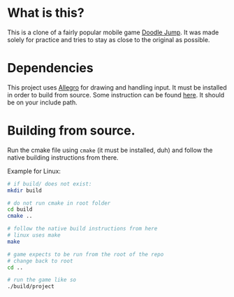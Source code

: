 # What is this?
This is a clone of a fairly popular mobile game [Doodle Jump](https://doodlejump.fun/). It was made solely for practice and tries to stay as close to the original as possible.

# Dependencies
This project uses [Allegro](https://liballeg.org/) for drawing and handling input. It must be installed in order to build from source. Some instruction can be found [here](https://github.com/liballeg/allegro_wiki/wiki/Quickstart). It should be on your include path.

# Building from source.


Run the cmake file using `cmake` (it must be installed, duh) and follow the native building instructions from there.

Example for Linux:

```sh
# if build/ does not exist:
mkdir build

# do not run cmake in root folder
cd build
cmake ..

# follow the native build instructions from here
# linux uses make
make

# game expects to be run from the root of the repo
# change back to root
cd ..

# run the game like so
./build/project
```
